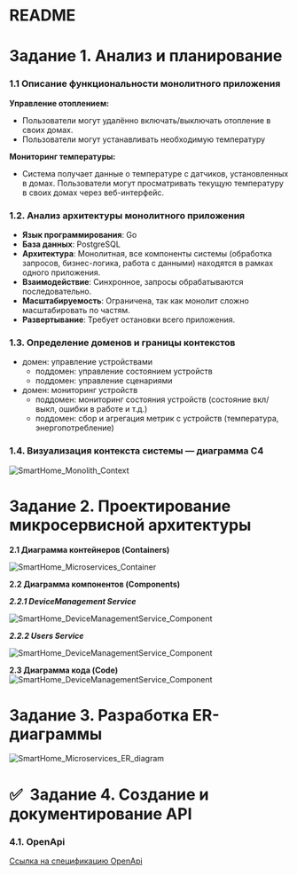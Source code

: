 # README

# Задание 1. Анализ и планирование

### 1.1 Описание функциональности монолитного приложения

**Управление отоплением:**

- Пользователи могут удалённо включать/выключать отопление в своих домах.
- Пользователи могут устанавливать необходимую температуру

**Мониторинг температуры:**

- Система получает данные о температуре с датчиков, установленных в домах. Пользователи могут просматривать текущую температуру в своих домах через веб-интерфейс.

### 1.2. Анализ архитектуры монолитного приложения

- **Язык программирования**: Go
- **База данных**: PostgreSQL
- **Архитектура**: Монолитная, все компоненты системы (обработка запросов, бизнес-логика, работа с данными) находятся в рамках одного приложения.
- **Взаимодействие**: Синхронное, запросы обрабатываются последовательно.
- **Масштабируемость**: Ограничена, так как монолит сложно масштабировать по частям.
- **Развертывание**: Требует остановки всего приложения.

### 1.3. Определение доменов и границы контекстов

- домен: управление устройствами
    - поддомен: управление состоянием устройств
    - поддомен: управление сценариями
- домен: мониторинг устройств
    - поддомен: мониторинг состояния устройств (состояние вкл/выкл, ошибки в работе и т.д.)
    - поддомен: сбор и агрегация метрик с устройств (температура, энергопотребление)

### 1.4. Визуализация контекста системы — диаграмма С4

![SmartHome_Monolith_Context](diagrams/context/SmartHome_Monolith_Context.png)

# Задание 2. Проектирование микросервисной архитектуры

**2.1 Диаграмма контейнеров (Containers)**

![SmartHome_Microservices_Container](diagrams/container/SmartHome_Microservices_Container.png)

**2.2 Диаграмма компонентов (Components)**

***2.2.1 DeviceManagement Service***

![SmartHome_DeviceManagementService_Component](diagrams/component/SmartHome_DeviceManagementService_Component.png)

***2.2.2 Users Service***

![SmartHome_DeviceManagementService_Component](diagrams/component/SmartHome_UsersService_Component.png)



**2.3 Диаграмма кода (Code)**
![SmartHome_DeviceManagementService_Component](diagrams/code/SmartHome_DeviceManagementService_Code_for_event_publisher.png)

[//]: # (![SmartHome_DeviceManagementService_Component]&#40;diagrams/code/SmartHome_DeviceManagementService_Code_for_event_publisher.png&#41;)

# Задание 3. Разработка ER-диаграммы

![SmartHome_Microservices_ER_diagram](diagrams/er/SmartHome_Microservices_ER_diagram.png)

# ✅  Задание 4. Создание и документирование API

### 4.1. OpenApi

[Ссылка на спецификацию OpenApi](openapi/openapi.yaml)